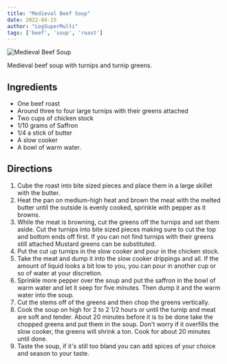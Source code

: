```yaml
---
title: "Medieval Beef Soup"
date: 2022-04-15
author: "LogSuperMulti"
tags: ['beef', 'soup', 'roast']
---
```


![Medieval Beef Soup](/cooking/pix/medieval-beef-soup.webp)

Medieval beef soup with turnips and turnip greens.

## Ingredients

- One beef roast
- Around three to four large turnips with their greens attached
- Two cups of chicken stock
- 1/10 grams of Saffron
- 1/4 a stick of butter
- A slow cooker
- A bowl of warm water.

## Directions

1. Cube the roast into bite sized pieces and place them in a large skillet with the butter.
2. Heat the pan on medium-high heat and brown the meat with the melted butter until the outside is evenly cooked, sprinkle with pepper as it browns.
3. While the meat is browning, cut the greens off the turnips and set them aside. Cut the turnips into bite sized pieces making sure to cut the top and bottom ends off first. If you can not find turnips with their greens still attached Mustard greens can be substituted.
4. Put the cut up turnips in the slow cooker and pour in the chicken stock.
5. Take the meat and dump it into the slow cooker drippings and all. If the amount of liquid looks a bit low to you, you can pour in another cup or so of water at your discretion.
6. Sprinkle more pepper over the soup and put the saffron in the bowl of warm water and let it seep for five minutes. Then dump it and the warm water into the soup.
7. Cut the stems off of the greens and then chop the greens vertically.
8. Cook the soup on high for 2 to 2 1/2 hours or until the turnip and meat are soft and tender. About 20 minutes before it is to be done take the chopped greens and put them in the soup. Don't worry if it overfills the slow cooker, the greens will shrink a ton. Cook for about 20 minutes until done.
9. Taste the soup, if it's still too bland you can add spices of your choice and season to your taste.
